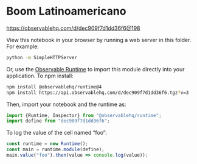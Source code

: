 # Boom Latinoamericano

https://observablehq.com/d/dec909f7d1dd36f6@198

View this notebook in your browser by running a web server in this folder. For
example:

~~~sh
python -m SimpleHTTPServer
~~~

Or, use the [Observable Runtime](https://github.com/observablehq/runtime) to
import this module directly into your application. To npm install:

~~~sh
npm install @observablehq/runtime@4
npm install https://api.observablehq.com/d/dec909f7d1dd36f6.tgz?v=3
~~~

Then, import your notebook and the runtime as:

~~~js
import {Runtime, Inspector} from "@observablehq/runtime";
import define from "dec909f7d1dd36f6";
~~~

To log the value of the cell named “foo”:

~~~js
const runtime = new Runtime();
const main = runtime.module(define);
main.value("foo").then(value => console.log(value));
~~~
